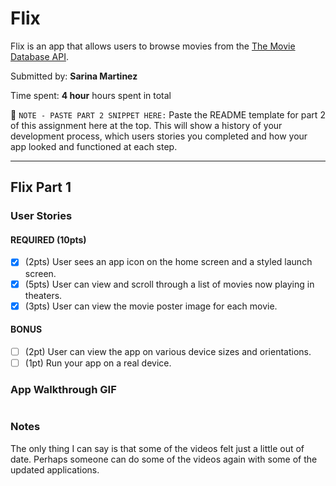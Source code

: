 # Flix

Flix is an app that allows users to browse movies from the [The Movie Database API](http://docs.themoviedb.apiary.io/#).

Submitted by: **Sarina Martinez**

Time spent: **4 hour** hours spent in total

📝 `NOTE - PASTE PART 2 SNIPPET HERE:` Paste the README template for part 2 of this assignment here at the top. This will show a history of your development process, which users stories you completed and how your app looked and functioned at each step.

---

## Flix Part 1

### User Stories

#### REQUIRED (10pts)
- [x] (2pts) User sees an app icon on the home screen and a styled launch screen.
- [x] (5pts) User can view and scroll through a list of movies now playing in theaters.
- [x] (3pts) User can view the movie poster image for each movie.

#### BONUS
- [ ] (2pt) User can view the app on various device sizes and orientations.
- [ ] (1pt) Run your app on a real device.

### App Walkthrough GIF

<img src=" " width=250><br>

### Notes
The only thing I can say is that some of the videos felt just a little out of date. Perhaps someone can do some of the videos again with some of the updated applications.
